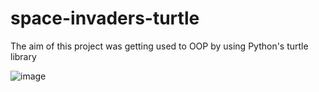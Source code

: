 # space-invaders-turtle
The aim of this project was getting used to OOP by using Python's turtle library

![image](https://user-images.githubusercontent.com/95043218/222934983-2de3493d-d99f-4a65-868b-65103aad1126.png)
